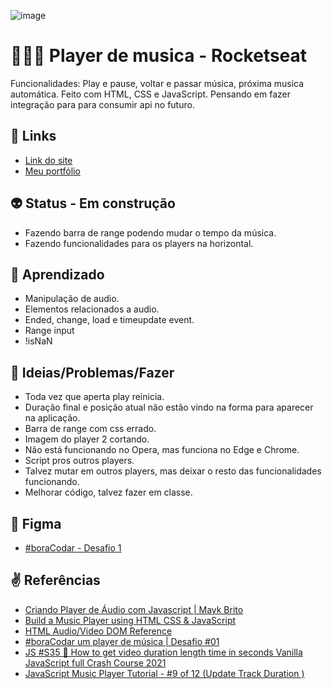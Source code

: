 ![image](https://user-images.githubusercontent.com/88604193/213534306-1769304a-873a-4808-8278-6481f90482c7.png)
<h1>👩🏽‍💻 Player de musica - Rocketseat</h1>
<p>Funcionalidades: Play e pause, voltar e passar música, próxima musica automática. Feito com HTML, CSS e JavaScript. Pensando em fazer integração para para consumir api no futuro.</p>
<h2>🎯 Links</h2>
<ul>
  <li>
    <a href="https://sabrina1408.github.io/playerMusicaRocketseat/" target="_blank">Link do site</a>
  </li>
  <li>
    <a href="https://sabrinaalves.tk" target="_blank">Meu portfólio</a>
  </li>
</ul>
<h2>👽 Status - Em construção</h2>
<ul>
  <li>Fazendo barra de range podendo mudar o tempo da música.</li>
  <li>Fazendo funcionalidades para os players na horizontal.</li>
</ul>
<h2>🧐 Aprendizado</h2>
<ul>
  <li>Manipulação de audio.</li>
  <li>Elementos relacionados a audio.</li>
  <li>Ended, change, load e timeupdate event.</li>
  <li>Range input</li>
  <li>!isNaN</li>
</ul>
<h2>👀 Ideias/Problemas/Fazer</h2>
<ul>
  <li>Toda vez que aperta play reinicia.</li>
  <li>Duração final e posição atual não estão vindo na forma para aparecer na aplicação.</li>
  <li>Barra de range com css errado.</li>
  <li>Imagem do player 2 cortando.</li>
  <li>Não está funcionando no Opera, mas funciona no Edge e Chrome.</li>
  <li>Script pros outros players.</li>
  <li>Talvez mutar em outros players, mas deixar o resto das funcionalidades funcionando.</li>
  <li>Melhorar código, talvez fazer em classe.</li>
</ul>
<h2>🎨 Figma</h2>
<ul>
  <li><a href="https://www.figma.com/file/zsBLDiODKQrJNDtBvfVkmW/%23boraCodar---Desafio-1-(Copy)?node-id=1%3A61&t=ulDmj9I0YHaZwt84-0" target="_blank">#boraCodar - Desafio 1</a></li>
</ul>
<h2>✌️ Referências</h2>
<ul>
  <li><a href="https://www.youtube.com/watch?v=vqrjFnq3-uo" target="_blank">Criando Player de Áudio com Javascript | Mayk Brito</a></li>
  <li><a href="https://www.youtube.com/watch?v=oscPp3KghS8" target="_blank">Build a Music Player using HTML CSS & JavaScript
</a></li>
  <li><a href="https://www.w3schools.com/tags/ref_av_dom.asp" target="_blank">HTML Audio/Video DOM Reference</a></li>
  <li><a href="https://www.youtube.com/watch?v=M_eaBcany6Y&t=671s" target="_blank">#boraCodar um player de música | Desafio #01</a></li>
  <li><a href="https://www.youtube.com/watch?v=vOBlIR8cneg" target="_blank">JS #S35 🌟 How to get video duration length time in seconds Vanilla JavaScript full Crash Course 2021</a></li>
  <li><a href="https://www.youtube.com/watch?v=ClT_hbwF5qU" target="_blank">JavaScript Music Player Tutorial - #9 of 12 (Update Track Duration )</a></li>
</ul>

<!-- https://www.youtube.com/watch?v=9uGAZ8MFo88 -->
